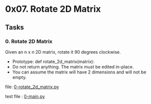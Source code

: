 # 0x07. Rotate 2D Matrix

## Tasks

### 0. Rotate 2D Matrix
Given an n x n 2D matrix, rotate it 90 degrees clockwise.

   + Prototype: def rotate_2d_matrix(matrix):
   + Do not return anything. The matrix must be edited in-place.
   + You can assume the matrix will have 2 dimensions and will not be empty.

file: [0-rotate_2d_matrix.py](0-rotate_2d_matrix.py)

test file : [0-main.py](0-main.py)
